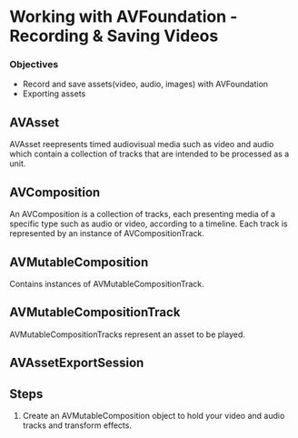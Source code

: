 # Working with AVFoundation - Recording & Saving Videos

### Objectives

- Record and save assets(video, audio, images) with AVFoundation
- Exporting assets


## AVAsset

AVAsset reepresents timed audiovisual media such as video and audio which contain a collection of tracks that are intended to be processed as a unit.

## AVComposition

An AVComposition is a collection of tracks, each presenting media of a specific type such as audio or video, according to a timeline. Each track is represented by an instance of AVCompositionTrack.

## AVMutableComposition

Contains instances of AVMutableCompositionTrack. 

## AVMutableCompositionTrack

AVMutableCompositionTracks represent an asset to be played.


## AVAssetExportSession


## Steps

1. Create an AVMutableComposition object to hold your video and audio tracks and transform effects.